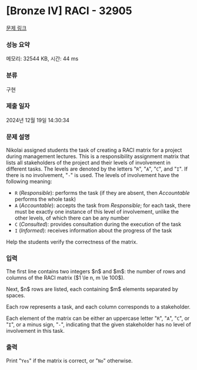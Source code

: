 # [Bronze IV] RACI - 32905 

[문제 링크](https://www.acmicpc.net/problem/32905) 

### 성능 요약

메모리: 32544 KB, 시간: 44 ms

### 분류

구현

### 제출 일자

2024년 12월 19일 14:30:34

### 문제 설명

<p>Nikolai assigned students the task of creating a RACI matrix for a project during management lectures. This is a responsibility assignment matrix that lists all stakeholders of the project and their levels of involvement in different tasks. The levels are denoted by the letters "<code>R</code>", "<code>A</code>", "<code>C</code>", and "<code>I</code>". If there is no involvement, "<code>-</code>" is used. The levels of involvement have the following meaning:</p>

<ul>
	<li><code>R</code> (<em>Responsible</em>): performs the task (if they are absent, then <em>Accountable</em> performs the whole task)</li>
	<li><code>A</code> (<em>Accountable</em>): accepts the task from <em>Responsible</em>; for each task, there must be exactly one instance of this level of involvement, unlike the other levels, of which there can be any number</li>
	<li><code>C</code> (<em>Consulted</em>): provides consultation during the execution of the task</li>
	<li><code>I</code> (<em>Informed</em>): receives information about the progress of the task</li>
</ul>

<p>Help the students verify the correctness of the matrix.</p>

### 입력 

 <p>The first line contains two integers $n$ and $m$: the number of rows and columns of the RACI matrix ($1 \le n, m \le 100$).</p>

<p>Next, $n$ rows are listed, each containing $m$ elements separated by spaces.</p>

<p>Each row represents a task, and each column corresponds to a stakeholder.</p>

<p>Each element of the matrix can be either an uppercase letter "<code>R</code>", "<code>A</code>", "<code>C</code>", or "<code>I</code>", or a minus sign, "<code>-</code>", indicating that the given stakeholder has no level of involvement in this task.</p>

### 출력 

 <p>Print "<code>Yes</code>" if the matrix is correct, or "<code>No</code>" otherwise.</p>

